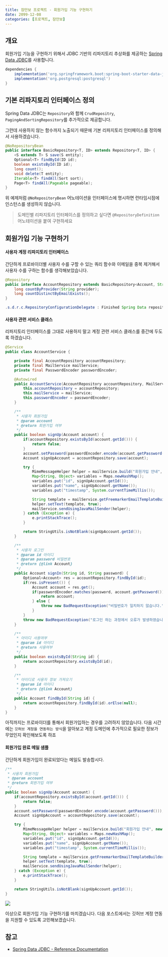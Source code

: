 ```yaml
---
title: 잠만보 프로젝트 - 회원가입 기능 구현하기
date: 2099-12-08
categories: [프로젝트, 잠만보]
---
```


## 개요
회원가입 기능을 구현하기 위해서 JDBC 기반의 리파지토리 추상화를 제공하는 [Spring Data JDBC](https://docs.spring.io/spring-data/jdbc/docs/1.0.3.RELEASE/reference/html/#dependencies.spring-framework)를 사용합니다.

```groovy
dependencies {
    implementation('org.springframework.boot:spring-boot-starter-data-jdbc')
    implementation('org.postgresql:postgresql')
}
```

## 기본 리파지토리 인터페이스 정의  
Spring Data JDBC는 `Repository`와 함께 `CrudRepositry`, `PagingAndSortingRepository`를 추가적으로 제공합니다.

그런데 사용하지 않는 함수까지 노출되기 때문에 기본 리파지토리 인터페이스를 정의해서 사용하겠습니다.

```java
@NoRepositoryBean
public interface BasicRepository<T, ID> extends Repository<T, ID> {
    <S extends T> S save(S entity);
    Optional<T> findById(ID id);
    boolean existsById(ID id);
    long count();
    void delete(T entity);
    Iterable<T> findAll(Sort sort);
    Page<T> findAll(Pageable pageable);
}
```

위 예제처럼 `@NoRepositoryBean` 어노테이션을 인터페이스에 명시하면 런타임시점에 인스턴스를 생성하지 않습니다.

> 도메인별 리파지토리 인터페이스를 정의하고 싶다면 `@RepositoryDefinition` 어노테이션을 붙여 구현하세요

## 회원가입 기능 구현하기  
#### 사용자 계정 리파지토리 인터페이스
간단하게 프로바이더별 사용자 수를 구할 수 있는 쿼리 함수와 이메일을 중복 제거해서 사용자 수를 구하는 함수를 생각해보았습니다.

```java
@Repository
public interface AccountRepository extends BasicRepository<Account, String> {
    long countByProvider(String provider);
    long countDistinctByEmailExists();
}

.s.d.r.c.RepositoryConfigurationDelegate : Finished Spring Data repository scanning in 38ms. Found 1 repository interfaces.
```

#### 사용자 관련 서비스 클래스  
리파지토리 인터페이스를 그대로 사용하지 말고 계정 관련 서비스 클래스를 중간에 두도록 하겠습니다.
```java
@Service
public class AccountService {

    private final AccountRepository accountRepository;
    private final MailService mailService;
    private final PasswordEncoder passwordEncoder;

    @Autowired
    public AccountService(AccountRepository accountRepository, MailService mailService, PasswordEncoder passwordEncoder) {
        this.accountRepository = accountRepository;
        this.mailService = mailService;
        this.passwordEncoder = passwordEncoder;
    }

    /**
     * 사용자 회원가입
     * @param account
     * @return 회원가입 여부
     */
    public boolean signUp(Account account) {
        if(accountRepository.existsById(account.getId())) {
            return false;
        }
        account.setPassword(passwordEncoder.encode(account.getPassword()));
        Account signUpAccount = accountRepository.save(account);

        try {
            MimeMessageHelper helper = mailService.build("회원가입 안내", new String[]{signUpAccount.getEmail()}, MimeMessageHelper.MULTIPART_MODE_NO);
            Map<String, Object> variables = Maps.newHashMap();
            variables.put("id", signUpAccount.getId());
            variables.put("name", signUpAccount.getName());
            variables.put("timestamp", System.currentTimeMillis());

            String template = mailService.getFreemarkerEmailTemplateBuilder().build("signup.html", variables);
            helper.setText(template, true);
            mailService.sendUsingJavaMailSender(helper);
        } catch (Exception e) {
            e.printStackTrace();
        }

        return StringUtils.isNotBlank(signUpAccount.getId());
    }

    /**
     * 사용자 로그인
     * @param id 아이디
     * @param password 비밀번호
     * @return {@link Account}
     */
    public Account signIn(String id, String password) {
        Optional<Account> res = accountRepository.findById(id);
        if(res.isPresent()) {
            Account account = res.get();
            if(passwordEncoder.matches(password, account.getPassword())) {
                return account;
            } else {
                throw new BadRequestException("비밀번호가 일치하지 않습니다.");
            }
        }
        throw new BadRequestException("로그인 하는 과정에서 오류가 발생하였습니다.");
    }

    /**
     * 아이디 사용여부
     * @param id 아이디
     * @return 사용여부
     */
    public boolean existsById(String id) {
        return accountRepository.existsById(id);
    }

    /**
     * 아이디로 사용자 정보 가져오기
     * @param id 아이디
     * @return {@link Account}
     */
    public Account findById(String id) {
        return accountRepository.findById(id).orElse(null);
    }
}
```
아직까지는 프로바이더를 통해서 회원가입하는 경우를 고려하지 않았습니다. 다음 시간에는 `깃허브 계정을 연동하는 방식`을 알아보고 계정 도메인에 추가적으로 필요한 정보가 무었인지 확인해보도록 하죠

#### 회원가입 완료 메일 샘플
간단하게 회원가입이 완료되었다는 메일도 발송합시다.
```java
/**
 * 사용자 회원가입
 * @param account
 * @return 회원가입 여부
 */
public boolean signUp(Account account) {
    if(accountRepository.existsById(account.getId())) {
        return false;
    }
    account.setPassword(passwordEncoder.encode(account.getPassword()));
    Account signUpAccount = accountRepository.save(account);

    try {
        MimeMessageHelper helper = mailService.build("회원가입 안내", new String[]{signUpAccount.getEmail()}, MimeMessageHelper.MULTIPART_MODE_NO);
        Map<String, Object> variables = Maps.newHashMap();
        variables.put("id", signUpAccount.getId());
        variables.put("name", signUpAccount.getName());
        variables.put("timestamp", System.currentTimeMillis());

        String template = mailService.getFreemarkerEmailTemplateBuilder().build("signup.html", variables);
        helper.setText(template, true);
        mailService.sendUsingJavaMailSender(helper);
    } catch (Exception e) {
        e.printStackTrace();
    }

    return StringUtils.isNotBlank(signUpAccount.getId());
}
```

![](/images/snorlax-project/05.png)

이상으로 회원가입 기능 구현하기를 마치겠습니다. 다음 포스트에서는 깃허브 계정 연동을 지원할 수 있도록 고민해보겠습니다.

## 참고
- [Spring Data JDBC - Reference Documentation](https://docs.spring.io/spring-data/jdbc/docs/1.0.3.RELEASE/reference/html/#dependencies.spring-framework)  
